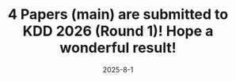 ---
title: "4 Papers (main) are submitted to KDD 2026 (Round 1)! Hope a wonderful result!"
date: 2025-8-1 
---